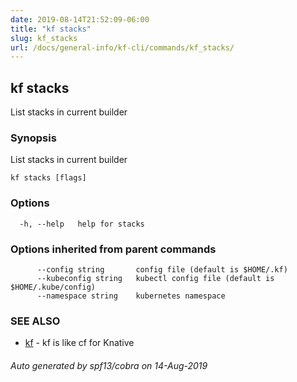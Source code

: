 ```yaml
---
date: 2019-08-14T21:52:09-06:00
title: "kf stacks"
slug: kf_stacks
url: /docs/general-info/kf-cli/commands/kf_stacks/
---
```

## kf stacks

List stacks in current builder

### Synopsis

List stacks in current builder

```
kf stacks [flags]
```

### Options

```
  -h, --help   help for stacks
```

### Options inherited from parent commands

```
      --config string       config file (default is $HOME/.kf)
      --kubeconfig string   kubectl config file (default is $HOME/.kube/config)
      --namespace string    kubernetes namespace
```

### SEE ALSO

* [kf](/docs/general-info/kf-cli/commands/kf/)	 - kf is like cf for Knative

###### Auto generated by spf13/cobra on 14-Aug-2019
